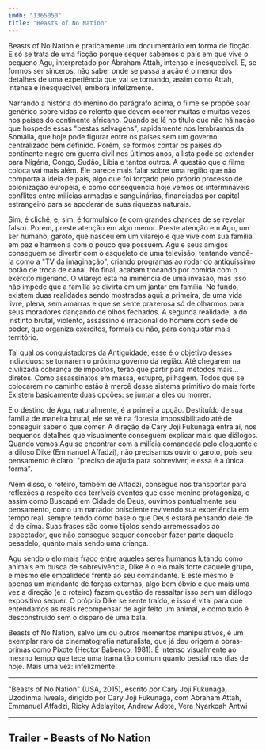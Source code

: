 ```yaml
---
imdb: "1365050"
title: "Beasts of No Nation"
---
```

Beasts of No Nation é praticamente um documentário em forma de ficção. E só se trata de uma ficção porque sequer sabemos o país em que vive o pequeno Agu, interpretado por Abraham Attah, intenso e inesquecível. E, se formos ser sinceros, não saber onde se passa a ação é o menor dos detalhes de uma experiência que vai se tornando, assim como Attah, intensa e inesquecível, embora infelizmente.

Narrando a história do menino do parágrafo acima, o filme se propõe soar genérico sobre vidas ao relento que devem ocorrer muitas e muitas vezes nos países do continente africano. Quando se lê no título que não há nação que hospede essas "bestas selvagens", rapidamente nos lembramos da Somália, que hoje pode figurar entre os países sem um governo centralizado bem definido. Porém, se formos contar os países do continente negro em guerra civil nos últimos anos, a lista pode se extender para Nigéria, Congo, Sudão, Líbia e tantos outros. A questão que o filme coloca vai mais além. Ele parece mais falar sobre uma região que não comporta a ideia de país, algo que foi forçado pelo próprio processo de colonização europeia, e como consequência hoje vemos os intermináveis conflitos entre milícias armadas e sanguinárias, financiadas por capital estrangeiro para se apoderar de suas riquezas naturais.

Sim, é clichê, e, sim, é formulaico (e com grandes chances de se revelar falso). Porém, preste atenção em algo menor. Preste atenção em Agu, um ser humano, garoto, que nasceu em um vilarejo e que vive com sua família em paz e harmonia com o pouco que possuem. Agu e seus amigos conseguem se divertir com o esqueleto de uma televisão, tentando vendê-la como a "TV da imaginação", criando programas ao rodar do antiquíssimo botão de troca de canal. No final, acabam trocando por comida com o exército nigeriano. O vilarejo está na iminência de uma invasão, mas isso não impede que a família se divirta em um jantar em família. No fundo, existem duas realidades sendo mostradas aqui: a primeira, de uma vida livre, plena, sem amarras e que se sente prazerosa só de olharmos para seus moradores dançando de olhos fechados. A segunda realidade, a do instinto brutal, violento, assassino e irracional do homem com sede de poder, que organiza exércitos, formais ou não, para conquistar mais território.

Tal qual os conquistadores da Antiguidade, esse é o objetivo desses indivíduos: se tornarem o próximo governo da região. Até chegarem na civilizada cobrança de impostos, terão que partir para métodos mais... diretos. Como assassinatos em massa, estupro, pilhagem. Todos que se colocarem no caminho estão à mercê desse sistema primitivo do mais forte. Existem basicamente duas opções: se juntar a eles ou morrer.

E o destino de Agu, naturalmente, é a primeira opção. Destituído de sua família de maneira brutal, ele se vê na floresta impossibilitado até de conseguir saber o que comer. A direção de Cary Joji Fukunaga entra aí, nos pequenos detalhes que visualmente conseguem explicar mais que diálogos. Quando vemos Agu se encontrar com a milícia comandada pelo eloquente e ardiloso Dike (Emmanuel Affadzi), não precisamos ouvir o garoto, pois seu pensamento é claro: "preciso de ajuda para sobreviver, e essa é a única forma".

Além disso, o roteiro, também de Affadzi, consegue nos transportar para reflexões a respeito dos terríveis eventos que esse menino protagoniza, e assim como Buscapé em Cidade de Deus, ouvimos pontualmente seu pensamento, como um narrador onisciente revivendo sua experiência em tempo real, sempre tendo como base o que Deus estará pensando dele de lá de cima. Suas frases são como tijolos sendo arremessados ao espectador, que não consegue sequer conceber fazer parte daquele pesadelo, quanto mais sendo uma criança.

Agu sendo o elo mais fraco entre aqueles seres humanos lutando como animais em busca de sobrevivência, Dike é o elo mais forte daquele grupo, e mesmo ele empalidece frente ao seu comandante. E este mesmo é apenas um mandante de forças externas, algo bem óbvio e que mais uma vez a direção (e o roteiro) fazem questão de ressaltar isso sem um diálogo expositivo sequer. O próprio Dike se sente traído, e isso é vital para que entendamos as reais recompensar de agir feito um animal, e como tudo é desconstruído sem o disparo de uma bala.

Beasts of No Nation, salvo um ou outros momentos manipulativos, é um exemplar raro da cinematografia naturalista, que já deu origem a obras-primas como Pixote (Hector Babenco, 1981). É intenso visualmente ao mesmo tempo que tece uma trama tão comum quanto bestial nos dias de hoje. Mais uma vez: infelizmente.

<hr>"Beasts of No Nation" (USA, 2015), escrito por Cary Joji Fukunaga, Uzodinma Iweala, dirigido por Cary Joji Fukunaga, com Abraham Attah, Emmanuel Affadzi, Ricky Adelayitor, Andrew Adote, Vera Nyarkoah Antwi<hr>

<h2>Trailer - Beasts of No Nation<h2>
